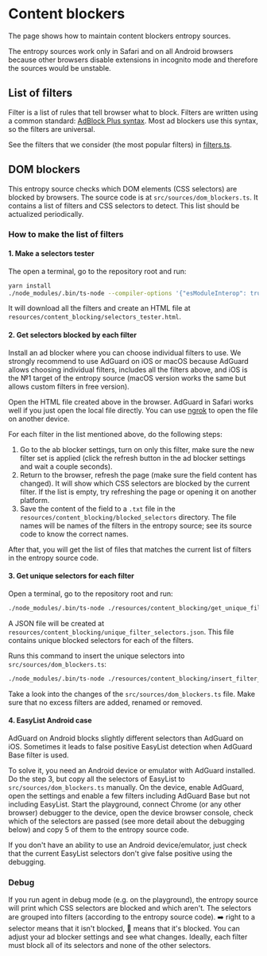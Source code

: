 # Content blockers

The page shows how to maintain content blockers entropy sources.

The entropy sources work only in Safari and on all Android browsers
because other browsers disable extensions in incognito mode and therefore the sources would be unstable.

## List of filters

Filter is a list of rules that tell browser what to block.
Filters are written using a common standard: [AdBlock Plus syntax](https://help.eyeo.com/en/adblockplus/how-to-write-filters).
Most ad blockers use this syntax, so the filters are universal.

See the filters that we consider (the most popular filters) in [filters.ts](../resources/content_blocking/filters.ts).

## DOM blockers

This entropy source checks which DOM elements (CSS selectors) are blocked by browsers.
The source code is at `src/sources/dom_blockers.ts`.
It contains a list of filters and CSS selectors to detect.
This list should be actualized periodically.

### How to make the list of filters

#### 1. Make a selectors tester

The open a terminal, go to the repository root and run:

```bash
yarn install
./node_modules/.bin/ts-node --compiler-options '{"esModuleInterop": true}' ./resources/content_blocking/make_selectors_tester.ts
```

It will download all the filters and
create an HTML file at `resources/content_blocking/selectors_tester.html`.

#### 2. Get selectors blocked by each filter

Install an ad blocker where you can choose individual filters to use.
We strongly recommend to use AdGuard on iOS or macOS because AdGuard allows choosing individual filters,
includes all the filters above, and iOS is the №1 target of the entropy source
(macOS version works the same but allows custom filters in free version).

Open the HTML file created above in the browser.
AdGuard in Safari works well if you just open the local file directly.
You can use [ngrok](https://stackoverflow.com/a/58547760/1118709) to open the file on another device.

For each filter in the list mentioned above, do the following steps:

1. Go to the ab blocker settings, turn on only this filter, make sure the new filter set is applied (click the refresh button in the ad blocker settings and wait a couple seconds).
2. Return to the browser, refresh the page (make sure the field content has changed). It will show which CSS selectors are blocked by the current filter.
    If the list is empty, try refreshing the page or opening it on another platform.
3. Save the content of the field to a `.txt` file in the `resources/content_blocking/blocked_selectors` directory.
    The file names will be names of the filters in the entropy source; see its source code to know the correct names.

After that, you will get the list of files that matches the current list of filters in the entropy source code.

#### 3. Get unique selectors for each filter

Open a terminal, go to the repository root and run:

```bash
./node_modules/.bin/ts-node ./resources/content_blocking/get_unique_filter_selectors.ts
```

A JSON file will be created at `resources/content_blocking/unique_filter_selectors.json`.
This file contains unique blocked selectors for each of the filters.

Runs this command to insert the unique selectors into `src/sources/dom_blockers.ts`:

```bash
./node_modules/.bin/ts-node ./resources/content_blocking/insert_filter_code.ts
```

Take a look into the changes of the `src/sources/dom_blockers.ts` file.
Make sure that no excess filters are added, renamed or removed.

#### 4. EasyList Android case

AdGuard on Android blocks slightly different selectors than AdGuard on iOS.
Sometimes it leads to false positive EasyList detection when AdGuard Base filter is used.

To solve it, you need an Android device or emulator with AdGuard installed.
Do the step 3, but copy all the selectors of EasyList to `src/sources/dom_blockers.ts` manually.
On the device, enable AdGuard, open the settings and enable a few filters including AdGuard Base but not including EasyList.
Start the playground, connect Chrome (or any other browser) debugger to the device, open the device browser console,
check which of the selectors are passed (see more detail about the debugging below) and copy 5 of them to the entropy source code.

If you don't have an ability to use an Android device/emulator,
just check that the current EasyList selectors don't give false positive using the debugging.

### Debug

If you run agent in debug mode (e.g. on the playground), the entropy source will print which CSS selectors are blocked and which aren't.
The selectors are grouped into filters (according to the entropy source code).
➡️ right to a selector means that it isn't blocked, 🚫 means that it's blocked.
You can adjust your ad blocker settings and see what changes.
Ideally, each filter must block all of its selectors and none of the other selectors.
